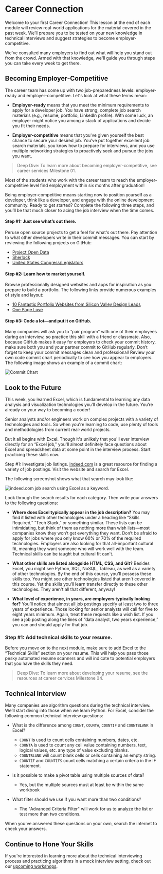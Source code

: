 # Career Connection

Welcome to your first Career Connection! This lesson at the end of each module will review real-world applications for the material covered in the past week. We’ll prepare you to be tested on your new knowledge in technical interviews and suggest strategies to become employer-competitive.

We've consulted many employers to find out what will help you stand out from the crowd. Armed with that knowledge, we'll guide you through steps you can take every week to get there.

## Becoming Employer-Competitive

The career team has come up with two job-preparedness levels: employer-ready and employer-competitive. Let's look at what these terms mean:

- **Employer-ready** means that you meet the minimum requirements to apply for a developer job. You have strong, complete job search materials (e.g., resume, portfolio, LinkedIn profile). With some luck, an employer might notice you among a stack of applications and decide you fit their needs.

- **Employer-competitive** means that you've given yourself the best chance to secure your desired job. You've put together excellent job search materials, you know how to prepare for interviews, and you use multiple networking strategies to proactively seek and pursue the jobs you want.

> Deep Dive: To learn more about becoming employer-competitive, see career services Milestone 01.

Most of the students who work with the career team to reach the employer-competitive level find employment within six months after graduation!

Being employer-competitive means starting now to position yourself as a developer, think like a developer, and engage with the online development community. Ready to get started? Complete the following three steps, and you’ll be that much closer to acing the job interview when the time comes.

#### Step #1: Just see what’s out there.

Peruse open source projects to get a feel for what's out there. Pay attention to what other developers write in their commit messages. You can start by reviewing the following projects on GitHub:

- [Project Open Data](https://github.com/project-open-data/)
- [Sherlock](https://github.com/sherlock-project/sherlock)
- [United States Congress/Legislators](https://github.com/unitedstates/congress-legislators)

#### Step #2: Learn how to market yourself.

Browse professionally designed websites and apps for inspiration as you prepare to build a portfolio. The following links provide numerous examples of style and layout:

- [10 Fantastic Portfolio Websites from Silicon Valley Design Leads](https://medium.com/@bestfolios/10-fantastic-portfolio-websites-from-silicon-valley-design-leads-2d84b384dba6)
- [One Page Love](https://onepagelove.com/inspiration/portfolio)

#### Step #3: Code a lot—and put it on GitHub.
Many companies will ask you to “pair program” with one of their employees during an interview, so practice this skill with a friend or classmate. Also, because GitHub makes it easy for employers to check your commit history, make sure both you and your partner commit to GitHub regularly. Don’t forget to keep your commit messages clean and professional!
Review your own code commit chart periodically to see how you appear to employers. The following image shows an example of a commit chart:
 
![Commit Chart](./assets/commit-chart.png)

## Look to the Future

This week, you learned Excel, which is fundamental to learning any data analysis and visualization technologies you'll develop in the future. You’re already on your way to becoming a coder!

Senior analysts and/or engineers work on complex projects with a variety of technologies and tools. So when you're learning to code, use plenty of tools and methodologies from current real-world projects.

But it all begins with Excel. Though it's unlikely that you'll ever interview directly for an “Excel job," you'll almost definitely face questions about Excel and spreadsheet data at some point in the interview process. Start practicing these skills now.

Step #1: Investigate job listings.
[Indeed.com](http://Indeed.com) is a great resource for finding a variety of job postings. Visit the website and search for Excel.

The following screenshot shows what that search may look like:

![indeed.com job search using Excel as a keyword](./assets/indeed.png).

Look through the search results for each category. Then write your answers to the following questions:

- **Where does Excel typically appear in the job description?**
You may find it listed with other technologies under a heading like “Skills Required,” “Tech Stack,” or something similar. These lists can be intimidating, but think of them as nothing more than wish lists—most companies know they won’t get everything they want. Don’t be afraid to apply for jobs where you only know 60% or 70% of the required technologies. Employers are also looking for that all-important cultural fit, meaning they want someone who will work well with the team. Technical skills can be taught but cultural fit can't.

- **What other skills are listed alongside HTML, CSS, and Git?**
Besides Excel, you might see Python, SQL, NoSQL, Tableau, as well as a variety of other technologies. By the end of this course, you'll possess these skills too. You might see other technologies listed that aren't covered in this course. Yet the skills you'll learn transfer directly to these other technologies. They aren't all that different, anyway!

- **What level of experience, in years, are employers typically looking for?**
You’ll notice that almost all job postings specify at least two to three years of experience. Those looking for senior analysts will call for five to eight years minimum. Again, treat these requests like a wish list. If you see a job posting along the lines of “data analyst, two years experience,” you can and should apply for that job.

### Step #1: Add technical skills to your resume.

Before you move on to the next module, make sure to add Excel to the “Technical Skills” section on your resume. This will help you pass those pesky automated resume scanners and will indicate to potential employers that you have the skills they need.

> Deep Dive: To learn more about developing your resume, see the resources at career cervices Milestone 04.

## Technical Interview

Many companies use algorithm questions during the technical interview. We’ll start diving into those when we learn Python. For Excel, consider the following common technical interview questions:

- What is the difference among `COUNT`, `COUNTA`, `COUNTIF` and `COUNTBLANK` in Excel?

  - `COUNT` is used to count cells containing numbers, dates, etc.
  - `COUNTA` is used to count any cell value containing numbers, text, logical values, etc. any type of value excluding blanks.
  - `COUNTBLANK` will count blank cells or cells containing an empty string.
  - `COUNTIF` and `COUNTIFS` count cells matching a certain criteria in the IF statement.

- Is it possible to make a pivot table using multiple sources of data?

  - Yes, but the multiple sources must at least be within the same workbook

- What filter should we use if you want more than two conditions?

  - The "Advanced Criteria Filter" will work for us to analyze the list or test more than two conditions.

When you've answered these questions on your own, search the internet to check your answers.

## Continue to Hone Your Skills

If you're interested in learning more about the technical interviewing process and practicing algorithms in a mock interview setting, check out our [upcoming workshops](https://careernetwork.2u.com/?utm_medium=Academics&utm_source=boot_camp).
